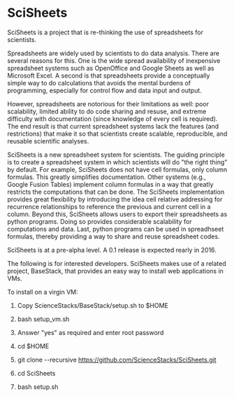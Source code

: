 # SciSheets
SciSheets is a project that is re-thinking the use of spreadsheets for scientists.

Spreadsheets are widely used by scientists to do data analysis. There are several reasons for this. One is the wide spread availability of inexpensive spreadsheet systems such as OpenOffice and Google Sheets as well as Microsoft Excel. A second is that spreadsheets provide a conceptually simple way to do calculations that avoids the mental burdens of programming, especially for control flow and data input and output.

However, spreadsheets are notorious for their limitations as well: poor scalability, limited ability to do code sharing and resuse, and extreme difficulty with documentation (since knowledge of every cell is required). The end result is that current spreadsheet systems lack the features (and restrictions) that make it so that scientists create scalable, reproducible, and reusable scientific analyses.

SciSheets is a new spreadsheet system for scientists. The guiding principle is to create a spreadsheet system in which scientists will do "the right thing" by default. For example, SciSheets does not have cell formulas, only column formulas. This greatly simplifies documentation. Other systems (e.g., Google Fusion Tables) implement column formulas in a way that greatly restricts the computations that can be done. The SciSheets implementation provides great flexibility by introducing the idea cell relative addressing for recurrence relationships to reference the previous and current cell in a column. Beyond this, SciSheets allows users to export their spreadsheets as python programs. Doing so provides considerable scalability for computations and data. Last, python programs can be used in spreadhseet formulas, thereby providing a way to share and reuse spreadsheet codes.

SciSheets is at a pre-alpha level. A 0.1 release is expected rearly in 2016.

The following is for interested developers. SciSheets makes use of a related project, BaseStack, that provides an easy way to install web applications in VMs.

To install on a virgin VM:

1. Copy ScienceStacks/BaseStack/setup.sh to $HOME

2. bash setup_vm.sh

3. Answer "yes" as required and enter root password

4. cd $HOME

5. git clone --recursive https://github.com/ScienceStacks/SciSheets.git

6. cd SciSheets

7. bash setup.sh
